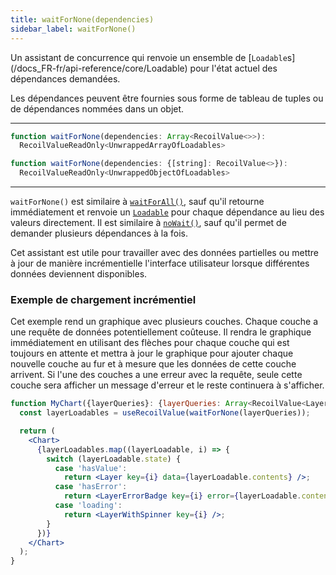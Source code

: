 ```yaml
---
title: waitForNone(dependencies)
sidebar_label: waitForNone()
---
```


Un assistant de concurrence qui renvoie un ensemble de [`Loadable`s] (/docs_FR-fr/api-reference/core/Loadable) pour l'état actuel des dépendances demandées.

Les dépendances peuvent être fournies sous forme de tableau de tuples ou de dépendances nommées dans un objet.

---

```jsx
function waitForNone(dependencies: Array<RecoilValue<>>):
  RecoilValueReadOnly<UnwrappedArrayOfLoadables>
```

```jsx
function waitForNone(dependencies: {[string]: RecoilValue<>}):
  RecoilValueReadOnly<UnwrappedObjectOfLoadables>
```
---

`waitForNone()` est similaire à [`waitForAll()`](/docs_FR-fr/api-reference/utils/waitForAll), sauf qu'il retourne immédiatement et renvoie un [`Loadable`](/docs_FR-fr/api-reference/core/Loadable) pour chaque dépendance au lieu des valeurs directement. Il est similaire à [`noWait()`](/docs_FR-fr/api-reference/utils/noWait), sauf qu'il permet de demander plusieurs dépendances à la fois.

Cet assistant est utile pour travailler avec des données partielles ou mettre à jour de manière incrémentielle l'interface utilisateur lorsque différentes données deviennent disponibles.

### Exemple de chargement incrémentiel
Cet exemple rend un graphique avec plusieurs couches. Chaque couche a une requête de données potentiellement coûteuse. Il rendra le graphique immédiatement en utilisant des flèches pour chaque couche qui est toujours en attente et mettra à jour le graphique pour ajouter chaque nouvelle couche au fur et à mesure que les données de cette couche arrivent. Si l'une des couches a une erreur avec la requête, seule cette couche sera afficher un message d'erreur et le reste continuera à s'afficher.

```jsx
function MyChart({layerQueries}: {layerQueries: Array<RecoilValue<Layer>>}) {
  const layerLoadables = useRecoilValue(waitForNone(layerQueries));

  return (
    <Chart>
      {layerLoadables.map((layerLoadable, i) => {
        switch (layerLoadable.state) {
          case 'hasValue':
            return <Layer key={i} data={layerLoadable.contents} />;
          case 'hasError':
            return <LayerErrorBadge key={i} error={layerLoadable.contents} />;
          case 'loading':
            return <LayerWithSpinner key={i} />;
        }
      })}
    </Chart>
  );
}

```
